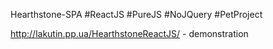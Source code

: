 
Hearthstone-SPA
#ReactJS #PureJS #NoJQuery #PetProject

http://lakutin.pp.ua/HearthstoneReactJS/ - demonstration

